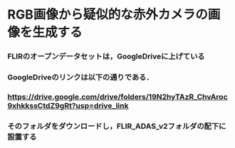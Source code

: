 # RGB画像から疑似的な赤外カメラの画像を生成する

### FLIRのオープンデータセットは，GoogleDriveに上げている
### GoogleDriveのリンクは以下の通りである．
### https://drive.google.com/drive/folders/19N2hyTAzR_ChvAroc9xhkkssCtdZ9gRt?usp=drive_link
### そのフォルダをダウンロードし，FLIR_ADAS_v2フォルダの配下に設置する
